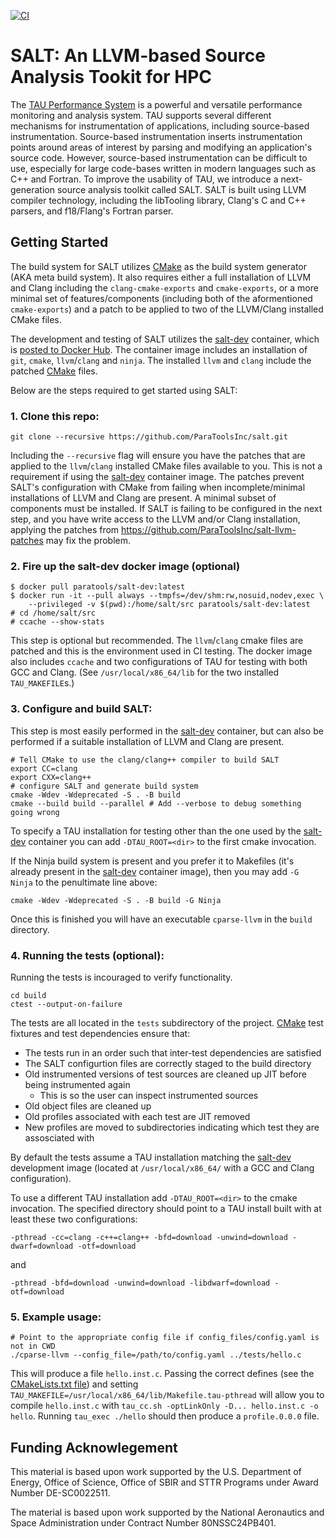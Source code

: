 [![CI](https://github.com/ParaToolsInc/salt/actions/workflows/CI.yaml/badge.svg)](https://github.com/ParaToolsInc/salt/actions/workflows/CI.yaml)

SALT: An LLVM-based Source Analysis Tookit for HPC
==================================================

The [TAU Performance System] is a powerful and versatile performance monitoring and analysis system.
TAU supports several different mechanisms for instrumentation of applications,
including source-based instrumentation.
Source-based instrumentation inserts instrumentation points around areas of interest
by parsing and modifying an application's source code.
However, source-based instrumentation can be difficult to use,
especially for large code-bases written in modern languages such as C++ and Fortran.
To improve the usability of TAU,
we introduce a next-generation source analysis toolkit called SALT.
SALT is built using LLVM compiler technology,
including the libTooling library, Clang's C and C++ parsers, and f18/Flang's Fortran parser.

## Getting Started

The build system for SALT utilizes [CMake] as the build system generator
(AKA meta build system).
It also requires either a full installation of LLVM and Clang including the
`clang-cmake-exports` and `cmake-exports`, or a more minimal set of features/components
(including both of the aformentioned `cmake-exports`) and a patch to be applied to
two of the LLVM/Clang installed CMake files.

The development and testing of SALT utilizes the [salt-dev] container,
which is [posted to Docker Hub].
The container image includes an installation of `git`, `cmake`, `llvm`/`clang` and `ninja`.
The installed `llvm` and `clang` include the patched [CMake] files.

Below are the steps required to get started using SALT:

### 1. Clone this repo:

``` shell
git clone --recursive https://github.com/ParaToolsInc/salt.git
```
Including the `--recursive` flag will ensure you have the patches
that are applied to the `llvm`/`clang` installed CMake files available to you.
This is not a requirement if using the [salt-dev] container image.
The patches prevent SALT's configuration with CMake from failing when
incomplete/minimal installations of LLVM and Clang are present.
A minimal subset of components must be installed.
If SALT is failing to be configured in the next step,
and you have write access to the LLVM and/or Clang installation,
applying the patches from https://github.com/ParaToolsInc/salt-llvm-patches
may fix the problem.

### 2. Fire up the salt-dev docker image (optional)

``` shell
$ docker pull paratools/salt-dev:latest
$ docker run -it --pull always --tmpfs=/dev/shm:rw,nosuid,nodev,exec \
    --privileged -v $(pwd):/home/salt/src paratools/salt-dev:latest
# cd /home/salt/src
# ccache --show-stats
```
This step is optional but recommended.
The `llvm`/`clang` cmake files are patched and this is the environment used in CI testing.
The docker image also includes `ccache` and two configurations of TAU
for testing with both GCC and Clang.
(See `/usr/local/x86_64/lib` for the two installed `TAU_MAKEFILE`s.)

### 3. Configure and build SALT:

This step is most easily performed in the [salt-dev] container,
but can also be performed if a suitable installation of LLVM and Clang are present.

``` shell
# Tell CMake to use the clang/clang++ compiler to build SALT
export CC=clang
export CXX=clang++
# configure SALT and generate build system
cmake -Wdev -Wdeprecated -S . -B build
cmake --build build --parallel # Add --verbose to debug something going wrong
```
To specify a TAU installation for testing other than the one used by the [salt-dev] container
you can add `-DTAU_ROOT=<dir>` to the first cmake invocation.

If the Ninja build system is present and you prefer it to Makefiles
(it's already present in the [salt-dev] container image),
then you may add `-G Ninja` to the penultimate line above:

``` shell
cmake -Wdev -Wdeprecated -S . -B build -G Ninja
```

Once this is finished you will have an executable `cparse-llvm` in the `build` directory.

### 4. Running the tests (optional):

Running the tests is incouraged to verify functionality.

``` shell
cd build
ctest --output-on-failure
```

The tests are all located in the `tests` subdirectory of the project.
[CMake] test fixtures and test dependencies ensure that:

 * The tests run in an order such that inter-test dependencies are satisfied
 * The SALT configurtion files are correctly staged to the build directory
 * Old instrumented versions of test sources are cleaned up JIT before being instrumented again
   * This is so the user can inspect instrumented sources
 * Old object files are cleaned up
 * Old profiles associated with each test are JIT removed
 * New profiles are moved to subdirectories indicating which test they are assosciated with

By default the tests assume a TAU installation matching the [salt-dev]
development image (located at `/usr/local/x86_64/` with a GCC and Clang configuration).

To use a different TAU installation add `-DTAU_ROOT=<dir>` to the cmake invocation. 
The specified directory should point to a TAU install built with at least these two configurations:

 `-pthread -cc=clang -c++=clang++ -bfd=download -unwind=download -dwarf=download -otf=download`

 and
 
 `-pthread -bfd=download -unwind=download -libdwarf=download -otf=download`

### 5. Example usage:

```
# Point to the appropriate config file if config_files/config.yaml is not in CWD
./cparse-llvm --config_file=/path/to/config.yaml ../tests/hello.c
```

This will produce a file `hello.inst.c`.
Passing the correct defines (see the [CMakeLists.txt file]) and
setting `TAU_MAKEFILE=/usr/local/x86_64/lib/Makefile.tau-pthread` will allow you
to compile `hello.inst.c` with `tau_cc.sh -optLinkOnly -D... hello.inst.c -o hello`.
Running `tau_exec ./hello` should then produce a `profile.0.0.0` file.



[TAU Performance System]: http://www.tau.uoregon.edu/
[CMake]: https://cmake.org
[salt-dev]: https://github.com/ParaToolsInc/salt-dev
[posted to Docker Hub]: https://hub.docker.com/repository/docker/paratools/salt-dev/general
[CMakeLists.txt file]: https://github.com/ParaToolsInc/salt/blob/364be5ddd0043281669ace6697dfaf05fe724511/CMakeLists.txt#L353-L386

## Funding Acknowlegement

This material is based upon work supported by the U.S. Department of Energy, Office of Science, Office of SBIR and STTR Programs under Award Number DE-SC0022511.

The material is based upon work supported by the National Aeronautics and Space Administration under Contract Number 80NSSC24PB401.
